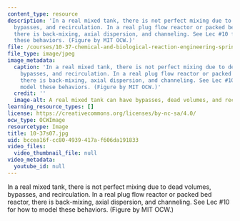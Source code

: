 ```yaml
---
content_type: resource
description: 'In a real mixed tank, there is not perfect mixing due to dead volumes,
  bypasses, and recirculation. In a real plug flow reactor or packed bed reactor,
  there is back-mixing, axial dispersion, and channeling. See Lec #10 for how to model
  these behaviors. (Figure by MIT OCW.)'
file: /courses/10-37-chemical-and-biological-reaction-engineering-spring-2007/bccea16fcc804939417af606da191833_10-37s07.jpg
file_type: image/jpeg
image_metadata:
  caption: 'In a real mixed tank, there is not perfect mixing due to dead volumes,
    bypasses, and recirculation. In a real plug flow reactor or packed bed reactor,
    there is back-mixing, axial dispersion, and channeling. See Lec #10 for how to
    model these behaviors. (Figure by MIT OCW.)'
  credit: ''
  image-alt: A real mixed tank can have bypasses, dead volumes, and recirculation.
learning_resource_types: []
license: https://creativecommons.org/licenses/by-nc-sa/4.0/
ocw_type: OCWImage
resourcetype: Image
title: 10-37s07.jpg
uid: bccea16f-cc80-4939-417a-f606da191833
video_files:
  video_thumbnail_file: null
video_metadata:
  youtube_id: null
---
```

In a real mixed tank, there is not perfect mixing due to dead volumes, bypasses, and recirculation. In a real plug flow reactor or packed bed reactor, there is back-mixing, axial dispersion, and channeling. See Lec #10 for how to model these behaviors. (Figure by MIT OCW.)